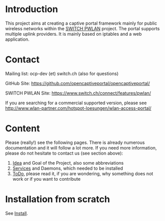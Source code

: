 # Introduction #

This project aims at creating a captive portal framework mainly for public wireless networks within the [SWITCH PWLAN](https://www.switch.ch/connect/features/pwlan/) project. The portal supports multiple uplink providers. It is mainly based on iptables and a web application.


# Contact #

Mailing list: ocp-dev (et) switch.ch (also for questions)

GitHub Site: https://github.com/opencaptiveportal/opencaptiveportal/

SWITCH PWLAN Site: https://www.switch.ch/connect/features/pwlan/

If you are searching for a commercial supported version, please see
http://www.wlan-partner.com/hotspot-loesungen/wlan-access-portal/


# Content #

Please (really!) see the following pages. There is already numerous documentation and it will follow a lot more. If you need more information, please do not hesitate to contact us (see section above):

  1. [Idea](Idea.md) and Goal of the Project, also some abbreviations
  1. [Services](Services.md) and Daemons, which needed to be installed
  1. [ToDo](ToDo.md), please read it, if you are wondering, why something does not work or if you want to contribute

# Installation from scratch #

See [Install](Install.md).
